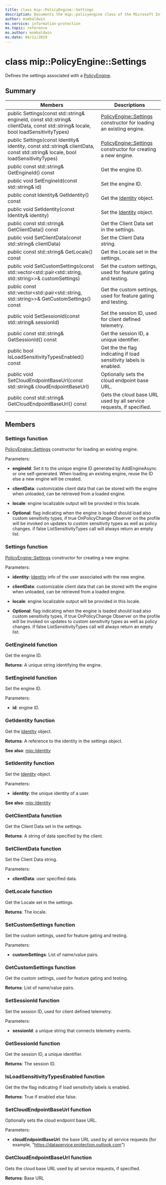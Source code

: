 ```yaml
---
title: class mip::PolicyEngine::Settings 
description: Documents the mip::policyengine class of the Microsoft Information Protection (MIP) SDK.
author: msmbaldwin
ms.service: information-protection
ms.topic: reference
ms.author: msmbaldwin
ms.date: 04/11/2019
---
```


# class mip::PolicyEngine::Settings 
Defines the settings associated with a [PolicyEngine](class_mip_policyengine.md).
  
## Summary
 Members                        | Descriptions                                
--------------------------------|---------------------------------------------
public Settings(const std::string& engineId, const std::string& clientData, const std::string& locale, bool loadSensitivityTypes)  |  [PolicyEngine::Settings](class_mip_policyengine_settings.md) constructor for loading an existing engine.
public Settings(const Identity& identity, const std::string& clientData, const std::string& locale, bool loadSensitivityTypes)  |  [PolicyEngine::Settings](class_mip_policyengine_settings.md) constructor for creating a new engine.
public const std::string& GetEngineId() const  |  Get the engine ID.
public void SetEngineId(const std::string& id)  |  Set the engine ID.
public const Identity& GetIdentity() const  |  Get the [Identity](class_mip_identity.md) object.
public void SetIdentity(const Identity& identity)  |  Set the [Identity](class_mip_identity.md) object.
public const std::string& GetClientData() const  |  Get the Client Data set in the settings.
public void SetClientData(const std::string& clientData)  |  Set the Client Data string.
public const std::string& GetLocale() const  |  Get the Locale set in the settings.
public void SetCustomSettings(const std::vector\<std::pair\<std::string, std::string\>\>& customSettings)  |  Set the custom settings, used for feature gating and testing.
public const std::vector\<std::pair\<std::string, std::string\>\>& GetCustomSettings() const  |  Get the custom settings, used for feature gating and testing.
public void SetSessionId(const std::string& sessionId)  |  Set the session ID, used for client defined telemetry.
public const std::string& GetSessionId() const  |  Get the session ID, a unique identifier.
public bool IsLoadSensitivityTypesEnabled() const  |  Get the the flag indicating if load sensitivity labels is enabled.
public void SetCloudEndpointBaseUrl(const std::string& cloudEndpointBaseUrl)  |  Optionally sets the cloud endpoint base URL.
public const std::string& GetCloudEndpointBaseUrl() const  |  Gets the cloud base URL used by all service requests, if specified.
  
## Members
  
### Settings function
[PolicyEngine::Settings](class_mip_policyengine_settings.md) constructor for loading an existing engine.

Parameters:  
* **engineId**: Set it to the unique engine ID generated by AddEngineAsync or one self-generated. When loading an existing engine, reuse the ID else a new engine will be created. 


* **clientData**: customizable client data that can be stored with the engine when unloaded, can be retrieved from a loaded engine. 


* **locale**: engine localizable output will be provided in this locale. 


* **Optional**: flag indicating when the engine is loaded should load also custom sensitivity types, if true OnPolicyChange Observer on the profile will be invoked on updates to custom sensitivity types as well as policy changes. if false ListSensitivityTypes call will always return an empty list.


  
### Settings function
[PolicyEngine::Settings](class_mip_policyengine_settings.md) constructor for creating a new engine.

Parameters:  
* **identity**: [Identity](class_mip_identity.md) info of the user associated with the new engine. 


* **clientData**: customizable client data that can be stored with the engine when unloaded, can be retrieved from a loaded engine. 


* **locale**: engine localizable output will be provided in this locale. 


* **Optional**: flag indicating when the engine is loaded should load also custom sensitivity types, if true OnPolicyChange Observer on the profile will be invoked on updates to custom sensitivity types as well as policy changes. if false ListSensitivityTypes call will always return an empty list.


  
### GetEngineId function
Get the engine ID.

  
**Returns**: A unique string identifying the engine.
  
### SetEngineId function
Set the engine ID.

Parameters:  
* **id**: engine ID.


  
### GetIdentity function
Get the [Identity](class_mip_identity.md) object.

  
**Returns**: A reference to the identity in the settings object. 
  
**See also**: [mip::Identity](class_mip_identity.md)
  
### SetIdentity function
Set the [Identity](class_mip_identity.md) object.

Parameters:  
* **identity**: the unique identity of a user. 


  
**See also**: [mip::Identity](class_mip_identity.md)
  
### GetClientData function
Get the Client Data set in the settings.

  
**Returns**: A string of data specified by the client.
  
### SetClientData function
Set the Client Data string.

Parameters:  
* **clientData**: user specified data.


  
### GetLocale function
Get the Locale set in the settings.

  
**Returns**: The locale.
  
### SetCustomSettings function
Set the custom settings, used for feature gating and testing.

Parameters:  
* **customSettings**: List of name/value pairs.


  
### GetCustomSettings function
Get the custom settings, used for feature gating and testing.

  
**Returns**: List of name/value pairs.
  
### SetSessionId function
Set the session ID, used for client defined telemetry.

Parameters:  
* **sessionId**: a unique string that connects telemetry events.


  
### GetSessionId function
Get the session ID, a unique identifier.

  
**Returns**: The session ID.
  
### IsLoadSensitivityTypesEnabled function
Get the the flag indicating if load sensitivity labels is enabled.

  
**Returns**: True if enabled else false.
  
### SetCloudEndpointBaseUrl function
Optionally sets the cloud endpoint base URL.

Parameters:  
* **cloudEndpointBaseUrl**: the base URL used by all service requests (for example, "https://dataservice.protection.outlook.com")


  
### GetCloudEndpointBaseUrl function
Gets the cloud base URL used by all service requests, if specified.

  
**Returns**: Base URL